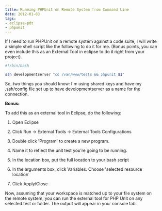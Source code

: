 ```yaml
---
title: Running PHPUnit on Remote System from Command Line
date: 2012-01-03
tags:
- eclipse-pdt
- phpunit
---
```

If I need to run PHPUnit on a remote system against a code suite, I will write a simple shell script like the following to do it for me.  (Bonus points, you can even include this as an External Tool in eclipse to do it right from your project).
    
```bash
#!/bin/bash

ssh developmentserver "cd /var/www/tests && phpunit $1"
```

So, two things you should know: I'm using shared keys and have my .ssh/config file set up to have developmentserver as a name for the connection. 

**Bonus:**

To add this as an external tool in Eclipse, do the following:

  1. Open Eclipse

  2. Click Run -> External Tools -> External Tools Configurations

  3. Double click 'Program' to create a new program.

  4. Name it to reflect the unit test you're going to be running.

  5. In the location box, put the full location to your bash script

  6. In the arguments box, click Variables. Choose 'selected resource location'

  7. Click Apply/Close

Now, assuming that your workspace is matched up to your file system on the remote system, you can run the external tool for PHP Unit on any selected test or folder.  The output will appear in your console tab.
